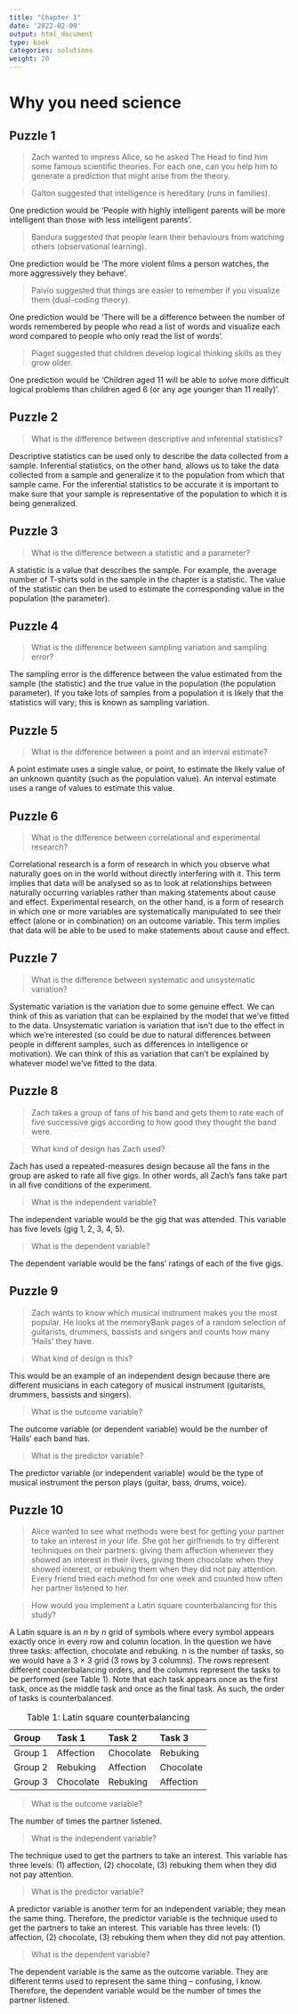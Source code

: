 ```yaml
---
title: "Chapter 1"
date: '2022-02-09'
output: html_document
type: book
categories: solutions
weight: 20
---
```

<script src="/rmarkdown-libs/kePrint/kePrint.js"></script>
<link href="/rmarkdown-libs/lightable/lightable.css" rel="stylesheet" />



# Why you need science

## Puzzle 1

> Zach wanted to impress Alice, so he asked The Head to find him some famous scientific theories. For each one, can you help him to generate a prediction that might arise from the theory. 

> Galton suggested that intelligence is hereditary (runs in families).

One prediction would be ‘People with highly intelligent parents will be more intelligent than those with less intelligent parents’. 

>	Bandura suggested that people learn their behaviours from watching others (observational learning).

One prediction would be ‘The more violent films a person watches, the more aggressively they behave’.

>	Paivio suggested that things are easier to remember if you visualize them (dual-coding theory).

One prediction would be ‘There will be a difference between the number of words remembered by people who read a list of words and visualize each word compared to people who only read the list of words’.

>	Piaget suggested that children develop logical thinking skills as they grow older.

One prediction would be ‘Children aged 11 will be able to solve more difficult logical problems than children aged 6 (or any age younger than 11 really)’. 

## Puzzle 2

> What is the difference between descriptive and inferential statistics?

Descriptive statistics can be used only to describe the data collected from a sample. Inferential statistics, on the other hand, allows us to take the data collected from a sample and generalize it to the population from which that sample came. For the inferential statistics to be accurate it is important to make sure that your sample is representative of the population to which it is being generalized. 

## Puzzle 3

> What is the difference between a statistic and a parameter?

A statistic is a value that describes the sample. For example, the average number of T-shirts sold in the sample in the chapter is a statistic. The value of the statistic can then be used to estimate the corresponding value in the population (the parameter).

## Puzzle 4

> What is the difference between sampling variation and sampling error?

The sampling error is the difference between the value estimated from the sample (the statistic) and the true value in the population (the population parameter). If you take lots of samples from a population it is likely that the statistics will vary; this is known as sampling variation. 

## Puzzle 5

> What is the difference between a point and an interval estimate?

A point estimate uses a single value, or point, to estimate the likely value of an unknown quantity (such as the population value). An interval estimate uses a range of values to estimate this value.

## Puzzle 6

> What is the difference between correlational and experimental research?

Correlational research is a form of research in which you observe what naturally goes on in the world without directly interfering with it. This term implies that data will be analysed so as to look at relationships between naturally occurring variables rather than making statements about cause and effect. Experimental research, on the other hand, is a form of research in which one or more variables are systematically manipulated to see their effect (alone or in combination) on an outcome variable. This term implies that data will be able to be used to make statements about cause and effect.

## Puzzle 7

> What is the difference between systematic and unsystematic variation?

Systematic variation is the variation due to some genuine effect. We can think of this as variation that can be explained by the model that we’ve fitted to the data. Unsystematic variation is variation that isn’t due to the effect in which we’re interested (so could be due to natural differences between people in different samples, such as differences in intelligence or motivation). We can think of this as variation that can’t be explained by whatever model we’ve fitted to the data.

## Puzzle 8

> Zach takes a group of fans of his band and gets them to rate each of five successive gigs according to how good they thought the band were. 

> What kind of design has Zach used?

Zach has used a repeated-measures design because all the fans in the group are asked to rate all five gigs. In other words, all Zach’s fans take part in all five conditions of the experiment. 

> What is the independent variable?

The independent variable would be the gig that was attended. This variable has five levels (gig 1, 2, 3, 4, 5).

> What is the dependent variable?

The dependent variable would be the fans’ ratings of each of the five gigs. 

## Puzzle 9

> Zach wants to know which musical instrument makes you the most popular. He looks at the memoryBank pages of a random selection of guitarists, drummers, bassists and singers and counts how many ‘Hails’ they have. 

> 	What kind of design is this?

This would be an example of an independent design because there are different musicians in each category of musical instrument (guitarists, drummers, bassists and singers). 

> What is the outcome variable?

The outcome variable (or dependent variable) would be the number of ‘Hails’ each band has.

>	What is the predictor variable?

The predictor variable (or independent variable) would be the type of musical instrument the person plays (guitar, bass, drums, voice).

## Puzzle 10

> Alice wanted to see what methods were best for getting your partner to take an interest in your life. She got her girlfriends to try different techniques on their partners: giving them affection whenever they showed an interest in their lives, giving them chocolate when they showed interest, or rebuking them when they did not pay attention. Every friend tried each method for one week and counted how often her partner listened to her. 

>	How would you implement a Latin square counterbalancing for this study?

A Latin square is an *n* by *n* grid of symbols where every symbol appears exactly once in every row and column location. In the question we have three tasks: affection, chocolate and rebuking. n is the number of tasks, so we would have a 3 × 3 grid (3 rows by 3 columns). The rows represent different counterbalancing orders, and the columns represent the tasks to be performed (see Table 1). Note that each task appears once as the first task, once as the middle task and once as the final task. As such, the order of tasks is counterbalanced.



<table class="table table-striped" style="width: auto !important; margin-left: auto; margin-right: auto;">
<caption>Table 1: Latin square counterbalancing</caption>
 <thead>
  <tr>
   <th style="text-align:left;"> Group </th>
   <th style="text-align:left;"> Task 1 </th>
   <th style="text-align:left;"> Task 2 </th>
   <th style="text-align:left;"> Task 3 </th>
  </tr>
 </thead>
<tbody>
  <tr>
   <td style="text-align:left;"> Group 1 </td>
   <td style="text-align:left;"> Affection </td>
   <td style="text-align:left;"> Chocolate </td>
   <td style="text-align:left;"> Rebuking </td>
  </tr>
  <tr>
   <td style="text-align:left;"> Group 2 </td>
   <td style="text-align:left;"> Rebuking </td>
   <td style="text-align:left;"> Affection </td>
   <td style="text-align:left;"> Chocolate </td>
  </tr>
  <tr>
   <td style="text-align:left;"> Group 3 </td>
   <td style="text-align:left;"> Chocolate </td>
   <td style="text-align:left;"> Rebuking </td>
   <td style="text-align:left;"> Affection </td>
  </tr>
</tbody>
</table>


>	What is the outcome variable?

The number of times the partner listened.

>	What is the independent variable?

The technique used to get the partners to take an interest. This variable has three levels: (1) affection, (2) chocolate, (3) rebuking them when they did not pay attention.

>	What is the predictor variable?

A predictor variable is another term for an independent variable; they mean the same thing. Therefore, the predictor variable is the technique used to get the partners to take an interest. This variable has three levels: (1) affection, (2) chocolate, (3) rebuking them when they did not pay attention.

>	What is the dependent variable?

The dependent variable is the same as the outcome variable. They are different terms used to represent the same thing – confusing, I know. Therefore, the dependent variable would be the number of times the partner listened.
